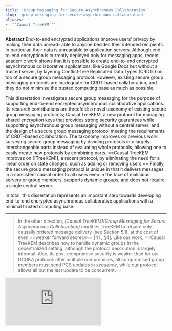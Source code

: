 ```yaml
---
title: 'Group Messaging for Secure Asynchronous Collaboration'
slug: 'group-messaging-for-secure-asynchronous-collaboration'
aliases:
- '''Causal TreeKEM'''
---
```


**Abstract**
End-to-end encrypted applications improve users’ privacy by making their data unread- able to anyone besides their intended recipients. In particular, their data is unreadable to application servers. Although end-to-end encryption is currently deployed only for messaging apps, recent academic work shows that it is possible to create end-to-end encrypted asynchronous collaborative applications, like Google Docs but without a trusted server, by layering Conflict-free Replicated Data Types (CRDTs) on top of a secure group messaging protocol. However, existing secure group messaging protocols are inadequate for CRDT-based collaboration, and they do not minimize the trusted computing base as much as possible. 

This dissertation investigates secure group messaging for the purpose of supporting end-to-end encrypted asynchronous collaborative applications. Its research contributions are threefold: a novel taxonomy of existing secure group messaging protocols; Causal TreeKEM, a new protocol for managing shared encryption keys that provides strong security guarantees while supporting asynchronous group messaging without a central server; and the design of a secure group messaging protocol meeting the requirements of CRDT-based collaboration. The taxonomy improves on previous work surveying secure group messaging by dividing protocols into largely interchangeable parts instead of evaluating whole protocols, allowing one to easily create new protocols by combining parts. ==Causal TreeKEM improves on [[TreeKEM]], a recent protocol, by eliminating the need for a linear order on state changes, such as adding or removing users.== Finally, the secure group messaging protocol is unique in that it delivers messages in a consistent causal order to all users even in the face of malicious servers or group members, supports dynamic groups, and does not require a single central server. 

In total, this dissertation represents an important step towards developing end-to-end encrypted asynchronous collaborative applications with a minimal trusted computing base.

---


> In the other direction, _[Causal TreeKEM](Group Messaging for Secure Asynchronous Collaboration)_ modifies TreeKEM to require only causally ordered message delivery (see Section 5.1), at the cost of even ==weaker forward secrecy== [41 , §4]. Like our work, ==Causal TreeKEM describes how to handle dynamic groups in the decentralized setting, although the protocol description is largely informal. Also, its post-compromise security is weaker than for our DCGKA protocol: after multiple compromises, all compromised group members must send PCS updates in _sequence_, while our protocol allows all but the last update to be concurrent.==

![](https://static.meri.garden/005182a79698e9a90a5505b3b3199e9c.pdf)